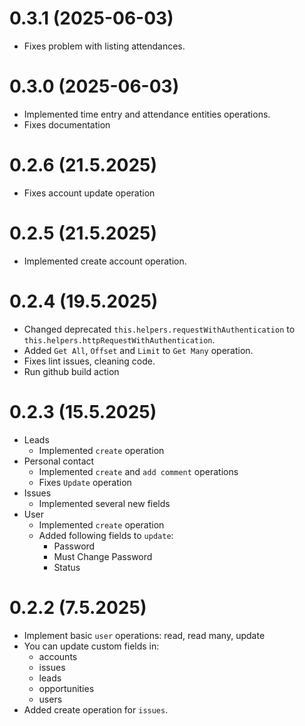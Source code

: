 # 0.3.1 (2025-06-03)

- Fixes problem with listing attendances.

# 0.3.0 (2025-06-03)

- Implemented time entry and attendance entities operations.
- Fixes documentation

# 0.2.6 (21.5.2025)

- Fixes account update operation

# 0.2.5 (21.5.2025)

- Implemented create account operation.

# 0.2.4 (19.5.2025)

- Changed deprecated `this.helpers.requestWithAuthentication` to `this.helpers.httpRequestWithAuthentication`.
- Added `Get All`, `Offset` and `Limit` to `Get Many` operation.
- Fixes lint issues, cleaning code.
- Run github build action

# 0.2.3 (15.5.2025)

- Leads
  - Implemented `create` operation
- Personal contact
  - Implemented `create` and `add comment` operations
  - Fixes `Update` operation
- Issues
  - Implemented several new fields
- User
  - Implemented `create` operation
  - Added following fields to `update`:
    - Password
    - Must Change Password
    - Status

# 0.2.2 (7.5.2025)

- Implement basic `user` operations: read, read many, update
- You can update custom fields in:
  - accounts
  - issues
  - leads
  - opportunities
  - users
- Added create operation for `issues`.
